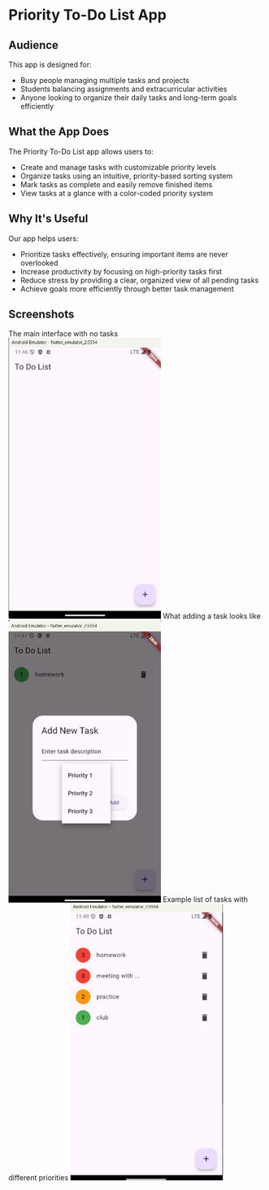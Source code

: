 # Priority To-Do List App

## Audience

This app is designed for:
- Busy people managing multiple tasks and projects
- Students balancing assignments and extracurricular activities
- Anyone looking to organize their daily tasks and long-term goals efficiently

## What the App Does

The Priority To-Do List app allows users to:
- Create and manage tasks with customizable priority levels
- Organize tasks using an intuitive, priority-based sorting system
- Mark tasks as complete and easily remove finished items
- View tasks at a glance with a color-coded priority system

## Why It's Useful

Our app helps users:
- Prioritize tasks effectively, ensuring important items are never overlooked
- Increase productivity by focusing on high-priority tasks first
- Reduce stress by providing a clear, organized view of all pending tasks
- Achieve goals more efficiently through better task management

## Screenshots

The main interface with no tasks
<img src="images/s1.png" alt="Picture of the app" width="300"/>
What adding a task looks like
<img src="images/s2.png" alt="Task adding prompt" width="300"/>
Example list of tasks with different priorities
<img src="images/s3.png" alt="example list" width="300"/>
